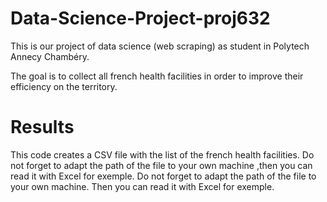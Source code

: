 # Data-Science-Project-proj632
This is our project of data science (web scraping) as student in Polytech Annecy Chambéry.

The goal is to collect all french health facilities in order to improve their efficiency on the territory.

# Results
This code creates a CSV file with the list of the french health facilities.
Do not forget to adapt the path of the file to your own machine ,then you can read it with Excel for exemple.
Do not forget to adapt the path of the file to your own machine.
Then you can read it with Excel for exemple.
